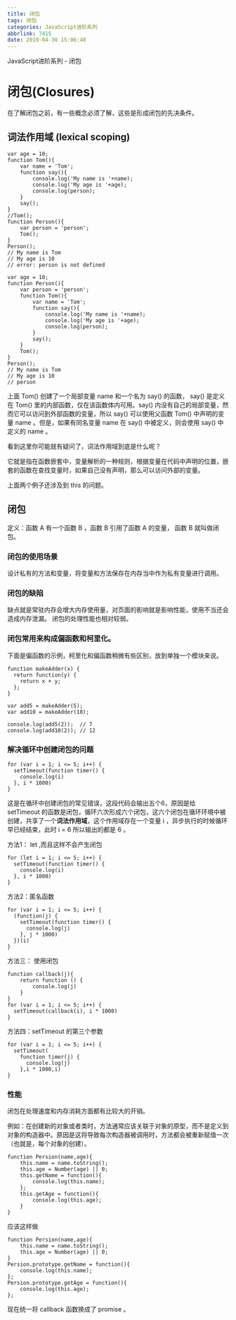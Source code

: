 ```yaml
---
title: 闭包
tags: 闭包
categories: JavaScript进阶系列
abbrlink: 7415
date: 2019-04-30 15:06:48
---
```


JavaScript进阶系列 - 闭包

<!-- more -->

# 闭包(Closures)

在了解闭包之前，有一些概念必须了解，这些是形成闭包的先决条件。

## 词法作用域 (lexical scoping)

```
var age = 10;
function Tom(){
    var name = 'Tom';
    function say(){
        console.log('My name is '+name);
        console.log('My age is '+age);
        console.log(person);
    }
    say();
}
//Tom();
function Person(){
    var person = 'person';
    Tom();
}
Person();
// My name is Tom
// My age is 10
// error: person is not defined
```

```
var age = 10;
function Person(){
    var person = 'person';
    function Tom(){
        var name = 'Tom';
        function say(){
            console.log('My name is '+name);
            console.log('My age is '+age);
            console.log(person);
        }
        say();
    }
    Tom();
}
Person();
// My name is Tom
// My age is 10
// person
```

上面 Tom() 创建了一个局部变量 name 和一个名为 say() 的函数， say() 是定义在 Tom() 里的内部函数，仅在该函数体内可用。say() 内没有自己的局部变量，然而它可以访问到外部函数的变量，所以 say() 可以使用父函数 Tom() 中声明的变量 name 。但是，如果有同名变量 name 在 say() 中被定义，则会使用 say() 中定义的 name 。

看到这里你可能就有疑问了，词法作用域到底是什么呢？

它就是指在函数嵌套中，变量解析的一种规则，根据变量在代码中声明的位置，嵌套的函数在查找变量时，如果自己没有声明，那么可以访问外部的变量。

上面两个例子还涉及到 this 的问题。

## 闭包

定义：函数 A 有一个函数 B ，函数 B 引用了函数 A 的变量， 函数 B 就叫做闭包。

### 闭包的使用场景

设计私有的方法和变量，将变量和方法保存在内存当中作为私有变量进行调用。

### 闭包的缺陷

缺点就是常驻内存会增大内存使用量，对页面的影响就是影响性能，使用不当还会造成内存泄漏。
闭包的处理性能也相对较弱。

### 闭包常用来构成偏函数和柯里化。

下面是偏函数的示例，柯里化和偏函数稍微有些区别，放到单独一个模块来说。

```
function makeAdder(x) {
  return function(y) {
    return x + y;
  };
}

var add5 = makeAdder(5);
var add10 = makeAdder(10);

console.log(add5(2));  // 7
console.log(add10(2)); // 12
```

### 解决循环中创建闭包的问题


```
for (var i = 1; i <= 5; i++) {
  setTimeout(function timer() {
    console.log(i)
  }, i * 1000)
}
```

这是在循环中创建闭包的常见错误，这段代码会输出五个6，原因是给 setTimeout 的函数是闭包，循环六次形成六个闭包，这六个闭包在循环环境中被创建，共享了一个**词法作用域**，这个作用域存在一个变量 i ，异步执行的时候循环早已经结束，此时 i = 6 所以输出的都是 6 。

方法1： let ,而且这样不会产生闭包

```
for (let i = 1; i <= 5; i++) {
  setTimeout(function timer() {
    console.log(i)
  }, i * 1000)
}
```

方法2：匿名函数

```
for (var i = 1; i <= 5; i++) {
  (function(j) {
    setTimeout(function timer() {
      console.log(j)
    }, j * 1000)
  })(i)
}
```

方法三： 使用闭包

```
function callback(j){
    return function () {
        console.log(j)
    }
}
for (var i = 1; i <= 5; i++) {
  setTimeout(callback(i), i * 1000)
}
```

方法四：setTimeout 的第三个参数

```
for (var i = 1; i <= 5; i++) {
  setTimeout(
    function timer(j) {
      console.log(j)
    },i * 1000,i)
}
```

### 性能

闭包在处理速度和内存消耗方面都有比较大的开销。

例如：在创建新的对象或者类时，方法通常应该关联于对象的原型，而不是定义到对象的构造器中。原因是这将导致每次构造器被调用时，方法都会被重新赋值一次（也就是，每个对象的创建）。
```
function Persion(name,age){
    this.name = name.toString();
    this.age = Number(age) || 0;
    this.getName = function(){
        console.log(this.name);
    };
    this.getAge = function(){
        console.log(this.age);
    }
}
```
应该这样做

```
function Persion(name,age){
    this.name = name.toString();
    this.age = Number(age) || 0;
}
Persion.prototype.getName = function(){
    console.log(this.name);
};
Persion.prototype.getAge = function(){
    console.log(this.age);
};
```

现在统一将 callback 函数换成了 promise 。

